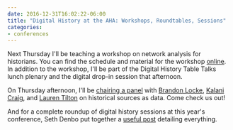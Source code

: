 ```yaml
---
date: 2016-12-31T16:02:22-06:00
title: "Digital History at the AHA: Workshops, Roundtables, Sessions" 
categories:
- conferences
---
```


Next Thursday I'll be teaching a workshop on network analysis for historians. You can find the schedule and material for the workshop [online](http://jasonheppler.org/projects/aha-workshop/). In addition to the workshop, I'll be part of the Digital History Table Talks lunch plenary and the digital drop-in session that afternoon. 

On Thursday afternoon, I'll be [chairing a panel](https://aha.confex.com/aha/2017/webprogram/Session15092.html) with [Brandon Locke](http://brandontlocke.com/), [Kalani Craig](http://www.kalanicraig.com/), and [Lauren Tilton](https://twitter.com/nolauren) on historical sources as data. Come check us out! 

And for a complete roundup of digital history sessions at this year's conference, Seth Denbo put together a [useful post](http://blog.historians.org/2016/12/digital-history-aha17/) detailing everything.


